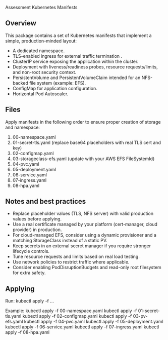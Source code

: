 Assessment Kubernetes Manifests

Overview
--------
This package contains a set of Kubernetes manifests that implement a simple, production-minded layout:
- A dedicated namespace.
- TLS-enabled ingress for external traffic termination .
- ClusterIP service exposing the application within the cluster.
- Deployment with liveness/readiness probes, resource requests/limits, and non-root security context.
- PersistentVolume and PersistentVolumeClaim intended for an NFS-backed file system (example: EFS).
- ConfigMap for application configuration.
- Horizontal Pod Autoscaler.

Files
-----
Apply manifests in the following order to ensure proper creation of storage and namespace:

1. 00-namespace.yaml
2. 01-secret-tls.yaml   (replace base64 placeholders with real TLS cert and key)
3. 02-configmap.yaml
4. 03-storageclass-efs.yaml (update with your AWS EFS FileSystemId)
5. 04-pvc.yaml
6. 05-deployment.yaml
7. 06-service.yaml
8. 07-ingress.yaml
9. 08-hpa.yaml

Notes and best practices
------------------------
- Replace placeholder values (TLS, NFS server) with valid production values before applying.
- Use a real certificate managed by your platform (cert-manager, cloud provider) in production.
- For cloud-managed EFS, consider using a dynamic provisioner and a matching StorageClass instead of a static PV.
- Keep secrets in an external secret manager if you require stronger lifecycle controls.
- Tune resource requests and limits based on real load testing.
- Use network policies to restrict traffic where applicable.
- Consider enabling PodDisruptionBudgets and read-only root filesystem for extra safety.

Applying
--------
Run:
kubectl apply -f <file> ...

Example:
kubectl apply -f 00-namespace.yaml
kubectl apply -f 01-secret-tls.yaml
kubectl apply -f 02-configmap.yaml
kubectl apply -f 03-pv-efs.yaml
kubectl apply -f 04-pvc.yaml
kubectl apply -f 05-deployment.yaml
kubectl apply -f 06-service.yaml
kubectl apply -f 07-ingress.yaml
kubectl apply -f 08-hpa.yaml

